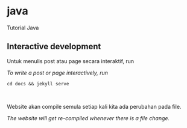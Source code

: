 # java

Tutorial Java

## Interactive development

Untuk menulis post atau page secara interaktif, run

_To write a post or page interactively, run_

```
cd docs && jekyll serve
```

<br>

Website akan compile semula setiap kali kita ada perubahan pada file.

_The website will get re-compiled whenever there is a file change._
